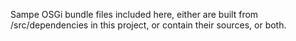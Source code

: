 Sampe OSGi bundle files included here, either are built from /src/dependencies in this project, or contain their sources, or both.
